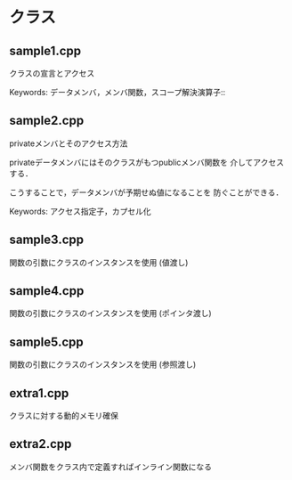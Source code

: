 # クラス

## sample1.cpp

クラスの宣言とアクセス

Keywords: データメンバ，メンバ関数，スコープ解決演算子::

## sample2.cpp

privateメンバとそのアクセス方法

privateデータメンバにはそのクラスがもつpublicメンバ関数を
介してアクセスする．

こうすることで，データメンバが予期せぬ値になることを
防ぐことができる．

Keywords: アクセス指定子，カプセル化

## sample3.cpp

関数の引数にクラスのインスタンスを使用
(値渡し)

## sample4.cpp

関数の引数にクラスのインスタンスを使用
(ポインタ渡し)

## sample5.cpp

関数の引数にクラスのインスタンスを使用
(参照渡し)

## extra1.cpp

クラスに対する動的メモリ確保

## extra2.cpp

メンバ関数をクラス内で定義すればインライン関数になる
